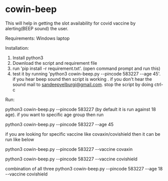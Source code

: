 # cowin-beep
This will help in getting the slot availability for covid vaccine by alerting(BEEP sound) the user.

Requirements:
Windows laptop 

Installation:
1. Install python3
2. Download the script and requirement file
3. run 'pip install -r requirement.txt'. (open command prompt and run this)
4. test it by running 'python3 cowin-beep.py --pincode 583227 --age 45'. if you hear beep sound then script is working . if you don't hear the sound  mail to sandeepyelburgi@gmail.com. stop the script by doing ctrl-c


Run:

python3 cowin-beep.py --pincode 583227 (by default it is run against 18 age). if you want to specific age group then run

python3 cowin-beep.py --pincode 583227 --age 45
 
if you are looking for specific vaccine like covaxin/covishield then it can be run like below

python3 cowin-beep.py --pincode 583227 --vaccine covaxin 

python3 cowin-beep.py --pincode 583227 --vaccine covishield

combination of all three
python3 cowin-beep.py --pincode 583227 --age 18 --vaccine covishield

